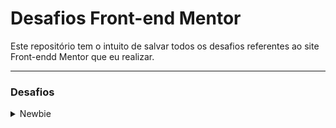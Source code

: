 # Desafios Front-end Mentor

Este repositório tem o intuito de salvar todos os desafios referentes ao site Front-endd Mentor que eu realizar. 

---

### Desafios

<details>
    <summary>Newbie</summary>
    <p>1 - <a href="https://desafios-front-end-mentor-nurux.vercel.app">Qr_component</a></p>
    <p>2 - <a href="https://results-beta.vercel.app">Results_summary_component</a></p>
    <p>3 - <a href="">None</a></p>
    <p>4 - <a href="">None</a></p>
</details>
